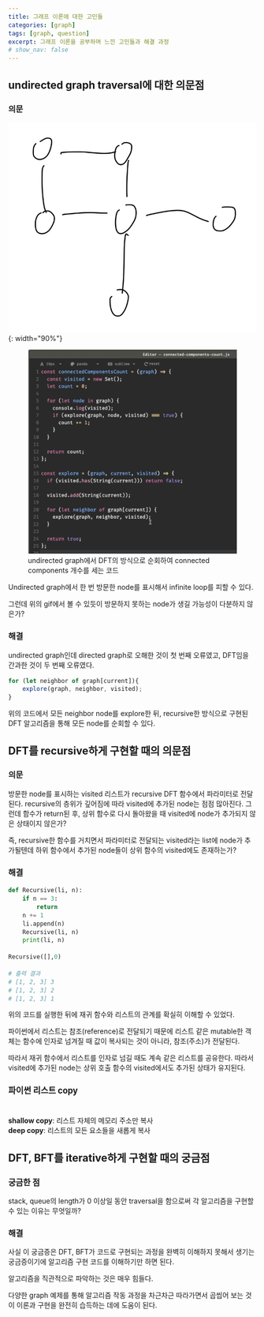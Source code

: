 ```yaml
---
title: 그래프 이론에 대한 고민들
categories: [graph]
tags: [graph, question]
excerpt: 그래프 이론을 공부하며 느낀 고민들과 해결 과정
# show_nav: false
---
```


## undirected graph traversal에 대한 의문점
### 의문

![](\assets\images\2025-06-28-graph-algorithms\result.gif){: width="90%"}

<figure>
  <img src="\assets\images\2025-06-28-graph-algorithms\2025-06-28 171006.png">
  <figcaption>undirected graph에서 DFT의 방식으로 순회하여 connected components 개수를 세는 코드</figcaption>
</figure>

Undirected graph에서 한 번 방문한 node를 표시해서 infinite loop를 피할 수 있다.

그런데 위의 gif에서 볼 수 있듯이 방문하지 못하는 node가 생길 가능성이 다분하지 않은가?


### 해결

undirected graph인데 directed graph로 오해한 것이 첫 번째 오류였고, DFT임을 간과한 것이 두 번째 오류였다.

```javascript
for (let neighbor of graph[current]){
    explore(graph, neighbor, visited);
}
```

위의 코드에서 모든 neighbor node를 explore한 뒤, recursive한 방식으로 구현된 DFT 알고리즘을 통해 모든 node를 순회할 수 있다.

## DFT를 recursive하게 구현할 때의 의문점
### 의문

방문한 node를 표시하는 visited 리스트가 recursive DFT 함수에서 파라미터로 전달된다. recursive의 층위가 깊어짐에 따라 visited에 추가된 node는 점점 많아진다. 그런데 함수가 return된 후, 상위 함수로 다시 돌아왔을 때 visited에 node가 추가되지 않은 상태이지 않은가?

즉, recursive한 함수를 거치면서 파라미터로 전달되는 visited라는 list에 node가 추가될텐데 하위 함수에서 추가된 node들이 상위 함수의 visited에도 존재하는가?

### 해결

```python
def Recursive(li, n):
    if n == 3:
        return
    n += 1
    li.append(n)
    Recursive(li, n)
    print(li, n)

Recursive([],0)

# 출력 결과
# [1, 2, 3] 3
# [1, 2, 3] 2
# [1, 2, 3] 1
```

위의 코드를 실행한 뒤에 재귀 함수와 리스트의 관계를 확실히 이해할 수 있었다.

파이썬에서 리스트는 참조(reference)로 전달되기 때문에 리스트 같은 mutable한 객체는 함수에 인자로 넘겨질 때 값이 복사되는 것이 아니라, 참조(주소)가 전달된다.

따라서 재귀 함수에서 리스트를 인자로 넘길 때도 계속 같은 리스트를 공유한다. 따라서 visited에 추가된 node는 상위 호출 함수의 visited에서도 추가된 상태가 유지된다.

<div class="notice">
  <h4 style="font-size: 1.2em;">파이썬 리스트 copy</h4><br>
  <strong>shallow copy</strong>: 리스트 자체의 메모리 주소만 복사<br>
  <strong>deep copy</strong>: 리스트의 모든 요소들을 새롭게 복사
</div> 


## DFT, BFT를 iterative하게 구현할 때의 궁금점
### 궁금한 점

stack, queue의 length가 0 이상일 동안 traversal을 함으로써 각 알고리즘을 구현할 수 있는 이유는 무엇일까? 

### 해결

사실 이 궁금증은 DFT, BFT가 코드로 구현되는 과정을 완벽히 이해하지 못해서 생기는 궁금증이기에 알고리즘 구현 코드를 이해하기만 하면 된다. 

알고리즘을 직관적으로 파악하는 것은 매우 힘들다.

 다양한 graph 예제를 통해 알고리즘 작동 과정을 차근차근 따라가면서 곱씹어 보는 것이 이론과 구현을 완전히 습득하는 데에 도움이 된다.

